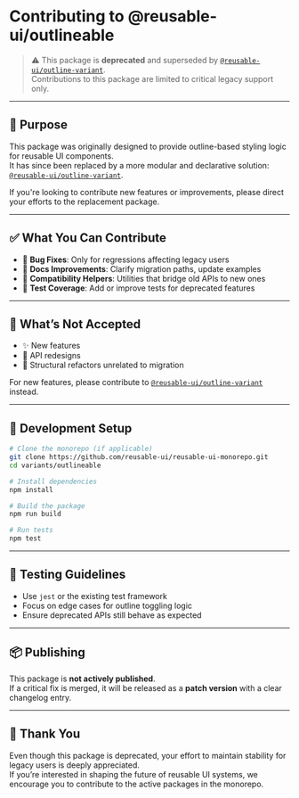 # Contributing to @reusable-ui/outlineable

> ⚠️ This package is **deprecated** and superseded by [`@reusable-ui/outline-variant`](https://www.npmjs.com/package/@reusable-ui/outline-variant).  
> Contributions to this package are limited to critical legacy support only.

---

## 🧭 Purpose

This package was originally designed to provide outline-based styling logic for reusable UI components.  
It has since been replaced by a more modular and declarative solution: [`@reusable-ui/outline-variant`](https://www.npmjs.com/package/@reusable-ui/outline-variant).

If you're looking to contribute new features or improvements, please direct your efforts to the replacement package.

---

## ✅ What You Can Contribute

- 🧹 **Bug Fixes**: Only for regressions affecting legacy users
- 📖 **Docs Improvements**: Clarify migration paths, update examples
- 🧩 **Compatibility Helpers**: Utilities that bridge old APIs to new ones
- 🧪 **Test Coverage**: Add or improve tests for deprecated features

---

## 🚫 What’s Not Accepted

- ✨ New features
- 🔄 API redesigns
- 🧱 Structural refactors unrelated to migration

For new features, please contribute to [`@reusable-ui/outline-variant`](https://www.npmjs.com/package/@reusable-ui/outline-variant) instead.

---

## 🧰 Development Setup

```bash
# Clone the monorepo (if applicable)
git clone https://github.com/reusable-ui/reusable-ui-monorepo.git
cd variants/outlineable

# Install dependencies
npm install

# Build the package
npm run build

# Run tests
npm test
```

---

## 🧪 Testing Guidelines

- Use `jest` or the existing test framework
- Focus on edge cases for outline toggling logic
- Ensure deprecated APIs still behave as expected

---

## 📦 Publishing

This package is **not actively published**.  
If a critical fix is merged, it will be released as a **patch version** with a clear changelog entry.

---

## 🙏 Thank You

Even though this package is deprecated, your effort to maintain stability for legacy users is deeply appreciated.  
If you’re interested in shaping the future of reusable UI systems, we encourage you to contribute to the active packages in the monorepo.

